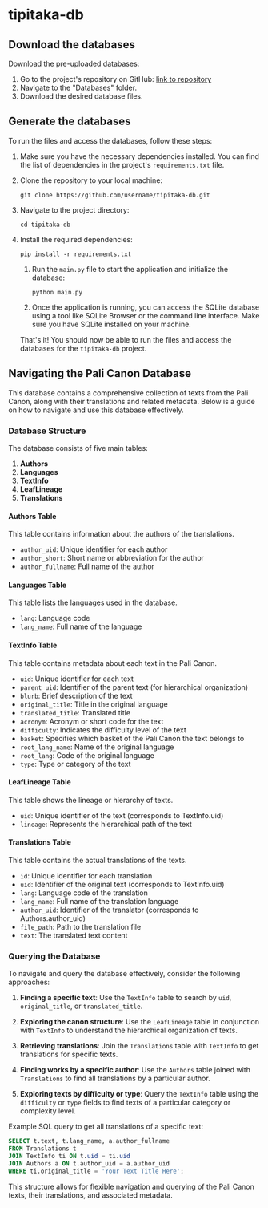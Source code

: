 # tipitaka-db

## Download the databases
Download the pre-uploaded databases:

1. Go to the project's repository on GitHub: [link to repository](https://github.com/username/tipitaka-db)
2. Navigate to the "Databases" folder.
3. Download the desired database files.


## Generate the databases
To run the files and access the databases, follow these steps:

1. Make sure you have the necessary dependencies installed. You can find the list of dependencies in the project's `requirements.txt` file.

2. Clone the repository to your local machine:
    ```
    git clone https://github.com/username/tipitaka-db.git
    ```

3. Navigate to the project directory:
    ```
    cd tipitaka-db
    ```

4. Install the required dependencies:
    ```
    pip install -r requirements.txt
    ```

    1. Run the `main.py` file to start the application and initialize the database:
        ```
        python main.py
        ```
    2. Once the application is running, you can access the SQLite database using a tool like SQLite Browser or the command line interface. Make sure you have SQLite installed on your machine.

    That's it! You should now be able to run the files and access the databases for the `tipitaka-db` project.

## Navigating the Pali Canon Database

This database contains a comprehensive collection of texts from the Pali Canon, along with their translations and related metadata. Below is a guide on how to navigate and use this database effectively.

### Database Structure

The database consists of five main tables:

1. **Authors**
2. **Languages**
3. **TextInfo**
4. **LeafLineage**
5. **Translations**

#### Authors Table

This table contains information about the authors of the translations.

- `author_uid`: Unique identifier for each author
- `author_short`: Short name or abbreviation for the author
- `author_fullname`: Full name of the author

#### Languages Table

This table lists the languages used in the database.

- `lang`: Language code
- `lang_name`: Full name of the language

#### TextInfo Table

This table contains metadata about each text in the Pali Canon.

- `uid`: Unique identifier for each text
- `parent_uid`: Identifier of the parent text (for hierarchical organization)
- `blurb`: Brief description of the text
- `original_title`: Title in the original language
- `translated_title`: Translated title
- `acronym`: Acronym or short code for the text
- `difficulty`: Indicates the difficulty level of the text
- `basket`: Specifies which basket of the Pali Canon the text belongs to
- `root_lang_name`: Name of the original language
- `root_lang`: Code of the original language
- `type`: Type or category of the text

#### LeafLineage Table

This table shows the lineage or hierarchy of texts.

- `uid`: Unique identifier of the text (corresponds to TextInfo.uid)
- `lineage`: Represents the hierarchical path of the text

#### Translations Table

This table contains the actual translations of the texts.

- `id`: Unique identifier for each translation
- `uid`: Identifier of the original text (corresponds to TextInfo.uid)
- `lang`: Language code of the translation
- `lang_name`: Full name of the translation language
- `author_uid`: Identifier of the translator (corresponds to Authors.author_uid)
- `file_path`: Path to the translation file
- `text`: The translated text content

### Querying the Database

To navigate and query the database effectively, consider the following approaches:

1. **Finding a specific text**: 
   Use the `TextInfo` table to search by `uid`, `original_title`, or `translated_title`.

2. **Exploring the canon structure**: 
   Use the `LeafLineage` table in conjunction with `TextInfo` to understand the hierarchical organization of texts.

3. **Retrieving translations**: 
   Join the `Translations` table with `TextInfo` to get translations for specific texts.

4. **Finding works by a specific author**: 
   Use the `Authors` table joined with `Translations` to find all translations by a particular author.

5. **Exploring texts by difficulty or type**: 
   Query the `TextInfo` table using the `difficulty` or `type` fields to find texts of a particular category or complexity level.

Example SQL query to get all translations of a specific text:

```sql
SELECT t.text, t.lang_name, a.author_fullname
FROM Translations t
JOIN TextInfo ti ON t.uid = ti.uid
JOIN Authors a ON t.author_uid = a.author_uid
WHERE ti.original_title = 'Your Text Title Here';
```

This structure allows for flexible navigation and querying of the Pali Canon texts, their translations, and associated metadata.